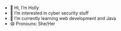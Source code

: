 - 👋 Hi, I’m Holly
- 👀 I’m interested in cyber security stuff
- 🌱 I’m currently learning web development and Java
- 😄 Pronouns: She/Her
